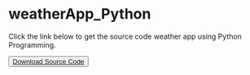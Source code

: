 # weatherApp_Python
Click the link below to get the source code weather app using Python Programming.

<button> <a href='https://abrartunio.github.io/weatherApp_Python/weatherApp.py' target='_blank'> Download Source Code </a> </button>
